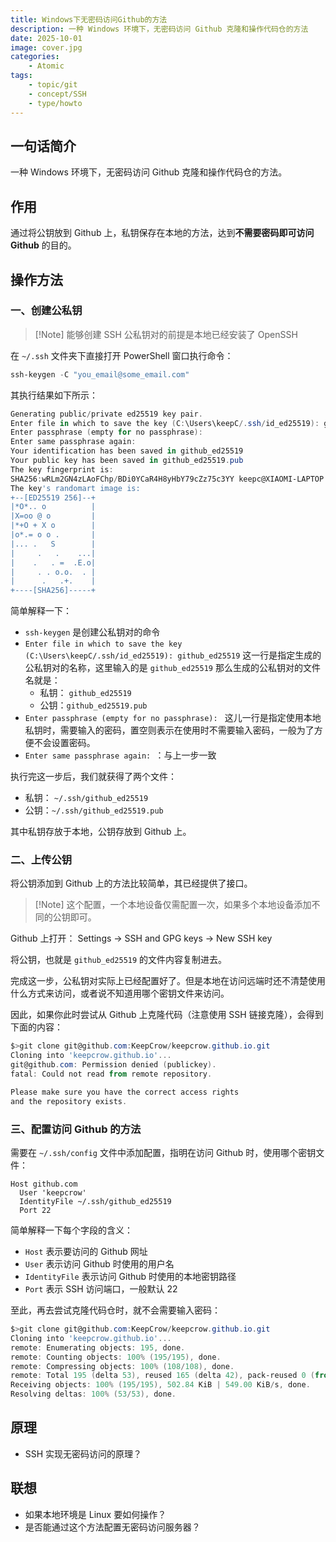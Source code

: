 ```yaml
---
title: Windows下无密码访问Github的方法
description: 一种 Windows 环境下，无密码访问 Github 克隆和操作代码仓的方法
date: 2025-10-01
image: cover.jpg
categories:
    - Atomic
tags:
    - topic/git
    - concept/SSH
    - type/howto
---
```


## 一句话简介
一种 Windows 环境下，无密码访问 Github 克隆和操作代码仓的方法。

## 作用
通过将公钥放到 Github 上，私钥保存在本地的方法，达到**不需要密码即可访问 Github** 的目的。

## 操作方法
### 一、创建公私钥
> [!Note] 能够创建 SSH 公私钥对的前提是本地已经安装了 OpenSSH

在 `~/.ssh` 文件夹下直接打开 PowerShell 窗口执行命令：
```powershell
ssh-keygen -C "you_email@some_email.com"
```

其执行结果如下所示：
```powershell
Generating public/private ed25519 key pair.
Enter file in which to save the key (C:\Users\keepC/.ssh/id_ed25519): github_ed25519
Enter passphrase (empty for no passphrase): 
Enter same passphrase again: 
Your identification has been saved in github_ed25519
Your public key has been saved in github_ed25519.pub
The key fingerprint is:
SHA256:wRLm2GN4zLAoFChp/BDi0YCaR4H8yHbY79cZz75c3YY keepc@XIAOMI-LAPTOP
The key's randomart image is:
+--[ED25519 256]--+
|*O*.. o          |
|X=oo @ o         |
|*+O + X o        |
|o*.= o o .       |
|... .   S        |
|     .   .    ...|
|    .   . =  .E.o|
|     . . o.o.  . |
|      .   .+.    |
+----[SHA256]-----+
```

简单解释一下：
- `ssh-keygen` 是创建公私钥对的命令
- `Enter file in which to save the key (C:\Users\keepC/.ssh/id_ed25519): github_ed25519` 这一行是指定生成的公私钥对的名称，这里输入的是 `github_ed25519` 那么生成的公私钥对的文件名就是：
	- 私钥： `github_ed25519`
	- 公钥：`github_ed25519.pub`
- `Enter passphrase (empty for no passphrase): ` 这儿一行是指定使用本地私钥时，需要输入的密码，置空则表示在使用时不需要输入密码，一般为了方便不会设置密码。
- `Enter same passphrase again: `：与上一步一致

执行完这一步后，我们就获得了两个文件：
- 私钥： `~/.ssh/github_ed25519`
- 公钥：`~/.ssh/github_ed25519.pub`

其中私钥存放于本地，公钥存放到 Github 上。

### 二、上传公钥
将公钥添加到 Github 上的方法比较简单，其已经提供了接口。

> [!Note] 这个配置，一个本地设备仅需配置一次，如果多个本地设备添加不同的公钥即可。

Github 上打开：
Settings -> SSH and GPG keys -> New SSH key

将公钥，也就是 `github_ed25519` 的文件内容复制进去。

完成这一步，公私钥对实际上已经配置好了。但是本地在访问远端时还不清楚使用什么方式来访问，或者说不知道用哪个密钥文件来访问。

因此，如果你此时尝试从 Github 上克隆代码（注意使用 SSH 链接克隆），会得到下面的内容：
```powershell
$>git clone git@github.com:KeepCrow/keepcrow.github.io.git
Cloning into 'keepcrow.github.io'...
git@github.com: Permission denied (publickey).
fatal: Could not read from remote repository.

Please make sure you have the correct access rights
and the repository exists.
```

### 三、配置访问 Github 的方法
需要在 `~/.ssh/config` 文件中添加配置，指明在访问 Github 时，使用哪个密钥文件：
```config
Host github.com
  User 'keepcrow'
  IdentityFile ~/.ssh/github_ed25519
  Port 22
```

简单解释一下每个字段的含义：
- `Host` 表示要访问的 Github 网址
- `User` 表示访问 Github 时使用的用户名
- `IdentityFile` 表示访问 Github 时使用的本地密钥路径
- `Port` 表示 SSH 访问端口，一般默认 22

至此，再去尝试克隆代码仓时，就不会需要输入密码：
```powershell
$>git clone git@github.com:KeepCrow/keepcrow.github.io.git
Cloning into 'keepcrow.github.io'...
remote: Enumerating objects: 195, done.
remote: Counting objects: 100% (195/195), done.
remote: Compressing objects: 100% (108/108), done.
remote: Total 195 (delta 53), reused 165 (delta 42), pack-reused 0 (from 0)
Receiving objects: 100% (195/195), 502.84 KiB | 549.00 KiB/s, done.
Resolving deltas: 100% (53/53), done.
```

## 原理
- SSH 实现无密码访问的原理？

## 联想
- 如果本地环境是 Linux 要如何操作？
- 是否能通过这个方法配置无密码访问服务器？